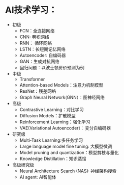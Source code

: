 # AI技术学习：
- 初级
  - FCN：全连接网络
  - CNN: 卷积网络
  - RNN： 循环网络
  - LSTN：长短期记忆网络
  - Autoencoder: 自编码器
  - GAN：生成对抗网络
  - 回归问题：以波士顿房价预测为例
- 中级
  - Transformer
  - Attention-based Models：注意力机制模型
  - ResNet：残差网络
  - Graph Neural Network(GNN）：图神经网络
- 高级
  - Contrastive Learning：对比学习
  - Diffusion Models：扩散模型
  - Reinforcement Learning：强化学习
  - VAE(Variational Autoencoder）：变分自编码器
- 研究级
  - Multi-Task Learning:多任务学习
  - Large language model fine tuning: 大模型微调
  - Model pruning and quantization：模型剪枝与量化
  - Knowledge Distillation：知识蒸馏
- 高级研究级
  - Neural Architecture Search (NAS): 神经架构搜索
  - AI agent: AI智能体
